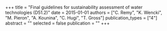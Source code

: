 +++
title = "Final guidelines for sustainability assessment of water technologies (D51.2)"
date = 2015-01-01
authors = ["C. Remy", "K. Wencki", "M. Pieron", "A. Kounina", "C. Hugi", "T. Gross"]
publication_types = ["4"]
abstract = ""
selected = false
publication = ""
+++

